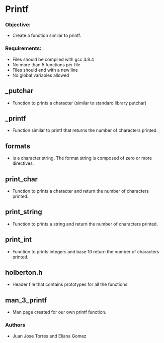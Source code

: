 # Printf
### Objective:
* Create a function similar to printf. 
### Requirements:
* Files should be compiled with gcc 4.8.4
* No more than 5 functions per file
* Files should end with a new line
* No global variables allowed
## _putchar
* Function to prints a character (similar to standard library putchar)
## _printf
*  Function similar to printf that returns the number of characters printed.
## formats
* Is a character string. The format string is composed of zero or more directives.
## print_char
* Function to prints a character and return the number of characters printed.
## print_string
* Function to prints a string and return the number of characters printed.
## print_int
* Function to prints integers and base 10 return the number of characters printed.

## holberton.h
* Header file that contains prototypes for all the functions. 
## man_3_printf
* Man page created for our own printf function.

### Authors
* Juan Jose Torres and Eliana Gomez
